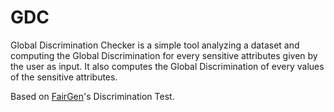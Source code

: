 # GDC
Global Discrimination Checker is a simple tool analyzing a dataset and computing the Global Discrimination for every sensitive attributes given by the user as input. It also computes the Global Discrimination of every values of the sensitive attributes.

Based on [FairGen](https://github.com/FedericoMz/FairGen)'s Discrimination Test.
